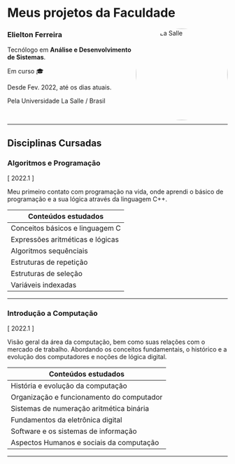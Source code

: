 # Meus projetos da Faculdade

<img align="right" alt="Logo La Salle" height="210" style="border-radius:150px;" src="https://user-images.githubusercontent.com/105839909/175437318-24c9ae15-cda9-4109-8117-6fb4dbdbd286.png">

### Elielton Ferreira

Tecnólogo em **Análise e Desenvolvimento de Sistemas**. 

Em curso :mortar_board: 

Desde Fev. 2022, até os dias atuais.

Pela Universidade La Salle / Brasil

<br>

---


## Disciplinas Cursadas

### Algoritmos e Programação 
[ 2022.1 ]

Meu primeiro contato com programação na vida, onde aprendi o básico de programação e a sua lógica através da linguagem C++.


|Conteúdos estudados             |
|--------------------------------|
|Conceitos básicos e linguagem C |
|Expressões aritméticas e lógicas|
|Algoritmos sequênciais          |
|Estruturas de repetição         |
|Estruturas de seleção           |
|Variáveis indexadas             |

---
### Introdução a Computação
[ 2022.1 ] 

Visão geral da área da computação, bem como suas relações com o mercado de trabalho. Abordando os conceitos fundamentais, o
histórico e a evolução dos computadores e noções de lógica digital.


| Conteúdos estudados                       |
|-------------------------------------------|
| História e evolução da computação         |
| Organização e funcionamento do computador |
| Sistemas de numeração aritmética binária  |
| Fundamentos da eletrônica digital         |
| Software e os sistemas de informação      | 
| Aspectos Humanos e sociais da computação  | 

---


